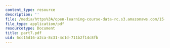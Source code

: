 ```yaml
---
content_type: resource
description: ''
file: /media/https%3A/open-learning-course-data-rc.s3.amazonaws.com/15-988-system-dynamics-self-study-fall-1998-spring-1999/6cc15d16a2ca8c314c1d711b2f14c8fb_part7.pdf
file_type: application/pdf
resourcetype: Document
title: part7.pdf
uid: 6cc15d16-a2ca-8c31-4c1d-711b2f14c8fb
---
```

